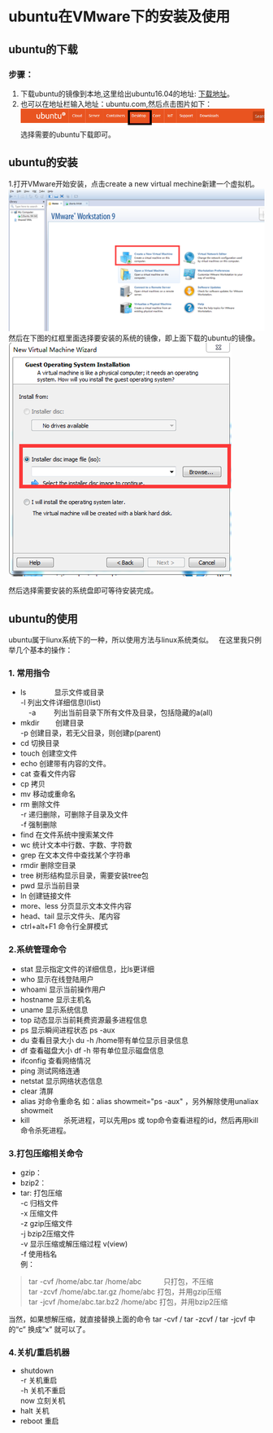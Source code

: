 # ubuntu在VMware下的安装及使用
## ubuntu的下载
### 步骤：
1. 下载ubuntu的镜像到本地,这里给出ubuntu16.04的地址: [下载地址](https://www.ubuntu.com/download/desktop/thank-you?country=CN&version=16.04.2&architecture=amd64)。  
2. 也可以在地址栏输入地址：ubuntu.com,然后点击图片如下：
![](./pic/ubuntu/ubuntu03.png)
选择需要的ubuntu下载即可。  
## ubuntu的安装
1.打开VMware开始安装，点击create a new virtual mechine新建一个虚拟机。  
![](./pic/ubuntu/ubuntu01.png)  
然后在下图的红框里面选择要安装的系统的镜像，即上面下载的ubuntu的镜像。  
![](./pic/ubuntu/ubuntu02.png)    

然后选择需要安装的系统盘即可等待安装完成。  
## ubuntu的使用  
ubuntu属于liunx系统下的一种，所以使用方法与linux系统类似。  
在这里我只例举几个基本的操作：
### 1. 常用指令
* ls　　        显示文件或目录  
     -l           列出文件详细信息l(list)  
     -a          列出当前目录下所有文件及目录，包括隐藏的a(all)  
* mkdir        创建目录  
     -p           创建目录，若无父目录，则创建p(parent)  
* cd               切换目录  
* touch          创建空文件  
* echo            创建带有内容的文件。  
* cat              查看文件内容  
* cp                拷贝  
* mv               移动或重命名  
* rm               删除文件  
     -r            递归删除，可删除子目录及文件  
     -f            强制删除  
* find              在文件系统中搜索某文件  
* wc                统计文本中行数、字数、字符数  
* grep             在文本文件中查找某个字符串  
* rmdir           删除空目录  
* tree             树形结构显示目录，需要安装tree包  
* pwd              显示当前目录  
* ln                  创建链接文件  
* more、less  分页显示文本文件内容  
* head、tail    显示文件头、尾内容  
* ctrl+alt+F1  命令行全屏模式  

### 2.系统管理命令  
* stat              显示指定文件的详细信息，比ls更详细  
* who               显示在线登陆用户  
* whoami          显示当前操作用户  
* hostname      显示主机名  
* uname           显示系统信息  
* top                动态显示当前耗费资源最多进程信息  
* ps                  显示瞬间进程状态 ps -aux  
* du                  查看目录大小 du -h /home带有单位显示目录信息  
* df                  查看磁盘大小 df -h 带有单位显示磁盘信息  
* ifconfig          查看网络情况  
* ping                测试网络连通  
* netstat          显示网络状态信息  
* clear              清屏  
* alias               对命令重命名 如：alias showmeit="ps -aux" ，另外解除使用unaliax showmeit  
* kill                 杀死进程，可以先用ps 或 top命令查看进程的id，然后再用kill命令杀死进程。  

### 3.打包压缩相关命令
* gzip：  
* bzip2：  
* tar:                打包压缩  
     -c              归档文件  
     -x              压缩文件  
     -z              gzip压缩文件  
     -j              bzip2压缩文件  
     -v              显示压缩或解压缩过程 v(view)  
     -f              使用档名  
例：  
> tar -cvf /home/abc.tar /home/abc            只打包，不压缩  
> tar -zcvf /home/abc.tar.gz /home/abc        打包，并用gzip压缩  
> tar -jcvf /home/abc.tar.bz2 /home/abc      打包，并用bzip2压缩  

当然，如果想解压缩，就直接替换上面的命令  tar -cvf  / tar -zcvf  / tar -jcvf 中的“c” 换成“x” 就可以了。  

### 4.关机/重启机器
* shutdown  
     -r             关机重启  
     -h             关机不重启  
     now          立刻关机  
* halt               关机  
* reboot          重启  

 





